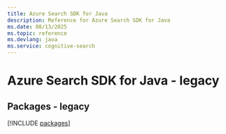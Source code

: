 ```yaml
---
title: Azure Search SDK for Java
description: Reference for Azure Search SDK for Java
ms.date: 08/13/2025
ms.topic: reference
ms.devlang: java
ms.service: cognitive-search
---
```

# Azure Search SDK for Java - legacy
## Packages - legacy
[!INCLUDE [packages](search-index.md)]